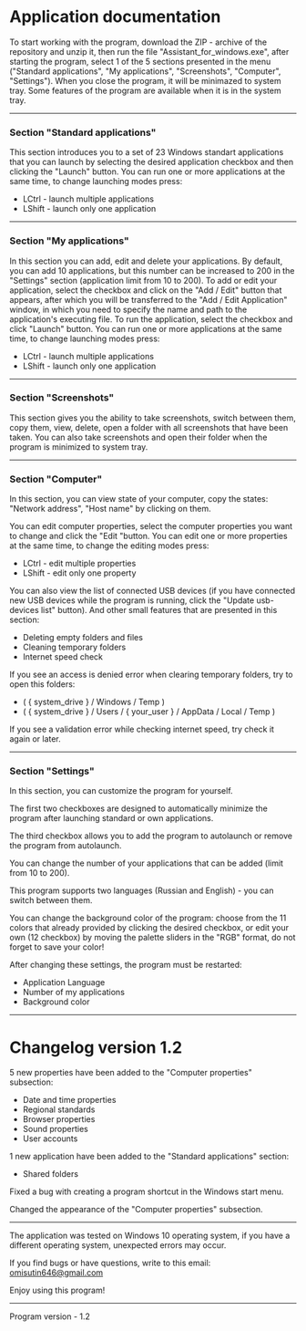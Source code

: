 # Application documentation
To start working with the program, download the ZIP - archive of the repository and unzip it, then run the file
"Assistant_for_windows.exe", after starting the program, select 1 of the 5 sections presented in the menu
("Standard applications", "My applications", "Screenshots", "Computer", "Settings"). When you close the program,
it will be minimazed to system tray. Some features of the program are available when it is in the system tray.
___
### Section "Standard applications"
This section introduces you to a set of 23 Windows standart applications that you can launch by selecting the desired
application checkbox and then clicking the "Launch" button. You can run one or more applications at the same time,
to change launching modes press:

* LCtrl - launch multiple applications
* LShift - launch only one application
___
### Section "My applications"
In this section you can add, edit and delete your applications. By default, you can add 10 applications, but this number
can be increased to 200 in the "Settings" section (application limit from 10 to 200). To add or edit your application, select the
checkbox and click on the "Add / Edit" button that appears, after which you will be transferred to the "Add / Edit Application"
window, in which you need to specify the name and path to the application's executing file. To run the application,
select the checkbox and click "Launch" button. You can run one or more applications at the same time,
to change launching modes press:

* LCtrl - launch multiple applications
* LShift - launch only one application
___
### Section "Screenshots"
This section gives you the ability to take screenshots, switch between them, copy them, view, delete, open a folder with
all screenshots that have been taken. You can also take screenshots and open their folder when the program is minimized to system tray.
___
### Section "Computer"
In this section, you can view state of your computer, copy the states: "Network address", "Host name" by clicking on them.

You can edit computer properties, select the computer properties you want to change and click the "Edit "button.
You can edit one or more properties at the same time, to change the editing modes press:

* LCtrl - edit multiple properties
* LShift - edit only one property

You can also view the list of connected USB devices (if you have connected new USB devices while the program is running, click the
"Update usb-devices list" button). And other small features that are presented in this section:

* Deleting empty folders and files
* Cleaning temporary folders
* Internet speed check

If you see an access is denied error when clearing temporary folders, try to open this folders:

* ( { system_drive } / Windows / Temp )
* ( { system_drive } / Users / { your_user } / AppData / Local / Temp )

If you see a validation error while checking internet speed, try check it again or later.
___
### Section "Settings"
In this section, you can customize the program for yourself.

The first two checkboxes are designed to automatically minimize the program after launching standard or own applications.

The third checkbox allows you to add the program to autolaunch or remove the program from autolaunch.

You can change the number of your applications that can be added (limit from 10 to 200).

This program supports two languages (Russian and English) - you can switch between them.

You can change the background color of the program: choose from the 11 colors that already provided by clicking the desired checkbox,
or edit your own (12 checkbox) by moving the palette sliders in the "RGB" format, do not forget to save your color!

After changing these settings, the program must be restarted:

* Application Language
* Number of my applications
* Background color
___
# Changelog version 1.2
5 new properties have been added to the "Computer properties" subsection:

* Date and time properties
* Regional standards
* Browser properties
* Sound properties
* User accounts

1 new application have been added to the "Standard applications" section:

* Shared folders

Fixed a bug with creating a program shortcut in the Windows start menu.

Changed the appearance of the "Computer properties" subsection.
___
The application was tested on Windows 10 operating system, if you have a different operating system, unexpected errors may occur.

If you find bugs or have questions, write to this email: omisutin646@gmail.com

Enjoy using this program!
___
Program version - 1.2